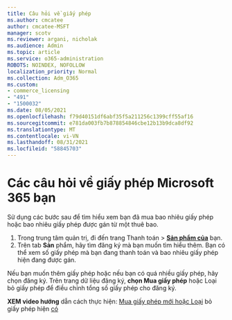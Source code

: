 ```yaml
---
title: Câu hỏi về giấy phép
ms.author: cmcatee
author: cmcatee-MSFT
manager: scotv
ms.reviewer: argani, nicholak
ms.audience: Admin
ms.topic: article
ms.service: o365-administration
ROBOTS: NOINDEX, NOFOLLOW
localization_priority: Normal
ms.collection: Adm_O365
ms.custom:
- commerce_licensing
- "491"
- "1500032"
ms.date: 08/05/2021
ms.openlocfilehash: f79d40151df6abf35f5a211256c1399cff55af16
ms.sourcegitcommit: e781da003fb7b878854846cbe12b13b9dca8df92
ms.translationtype: MT
ms.contentlocale: vi-VN
ms.lasthandoff: 08/31/2021
ms.locfileid: "58845703"
---
```

# <a name="questions-about-your-microsoft-365-license"></a>Các câu hỏi về giấy phép Microsoft 365 bạn

Sử dụng các bước sau để tìm hiểu xem bạn đã mua bao nhiêu giấy phép hoặc bao nhiêu giấy phép được gán từ một thuê bao.
  
1. Trong trung tâm quản  trị, đi đến trang Thanh toán \> **[Sản phẩm của](https://go.microsoft.com/fwlink/p/?linkid=842054)** bạn.
2. Trên tab **Sản** phẩm, hãy tìm đăng ký mà bạn muốn tìm hiểu thêm. Bạn có thể xem số giấy phép mà bạn đang thanh toán và bao nhiêu giấy phép hiện đang được gán.

Nếu bạn muốn thêm giấy phép hoặc nếu bạn có quá nhiều giấy phép, hãy chọn đăng ký. Trên trang dữ liệu đăng ký, **chọn Mua giấy phép** hoặc Loại bỏ giấy phép để điều chỉnh tổng số giấy phép cho đăng ký. 

**XEM video hướng** dẫn cách thực hiện: [Mua giấy phép mới hoặc Loại](https://go.microsoft.com/fwlink/p/?linkid=2154857) bỏ giấy phép hiện [có](https://go.microsoft.com/fwlink/p/?linkid=2154938)